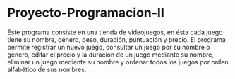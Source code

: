 # Proyecto-Programacion-II
Este programa consiste en una tienda de videojuegos, en ésta cada juego tiene su nombre, género, peso, duración, puntuación y precio.
El programa permite registrar un nuevo juego, consultar un juego por su nombre o genero, editar el precio y la duración de un juego mediante su nombre, 
eliminar un juego mediante su nombre y ordenar todos los juegos por orden alfabético de sus nombres.
